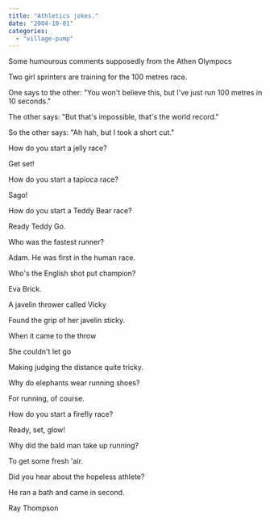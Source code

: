 ```yaml
---
title: "Athletics jokes."
date: "2004-10-01"
categories: 
  - "village-pump"
---
```


Some humourous comments supposedly from the Athen Olympocs

Two girl sprinters are training for the 100 metres race.

One says to the other: "You won't believe this, but I've just run 100 metres in 10 seconds."

The other says: "But that's impossible, that's the world record."

So the other says: "Ah hah, but I took a short cut."

How do you start a jelly race?

Get set!

How do you start a tapioca race?

Sago!

How do you start a Teddy Bear race?

Ready Teddy Go.

Who was the fastest runner?

Adam. He was first in the human race.

Who's the English shot put champion?

Eva Brick.

A javelin thrower called Vicky

Found the grip of her javelin sticky.

When it came to the throw

She couldn't let go

Making judging the distance quite tricky.

Why do elephants wear running shoes?

For running, of course.

How do you start a firefly race?

Ready, set, glow!

Why did the bald man take up running?

To get some fresh 'air.

Did you hear about the hopeless athlete?

He ran a bath and came in second.

Ray Thompson
